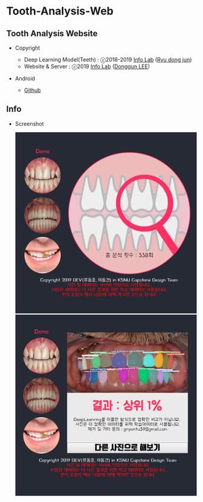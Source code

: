 # Tooth-Analysis-Web

## Tooth Analysis Website

- Copyright
  - Deep Learning Model(Teeth) : ⓒ2018-2019 [Info Lab](http://infolab.kunsan.ac.kr) ([Ryu dong jun](https://github.com/rdj94))
  - Website & Server : ⓒ2019 [Info Lab](http://infolab.kunsan.ac.kr) ([Donggun LEE](http://duration.digimoon.net/))

- Android
  - [Github](https://github.com/Sotaneum/Tooth-Analysis-App)

## Info

- Screenshot
  
    ![alt](./assets/001.png)
    ![alt](./assets/002.png)
